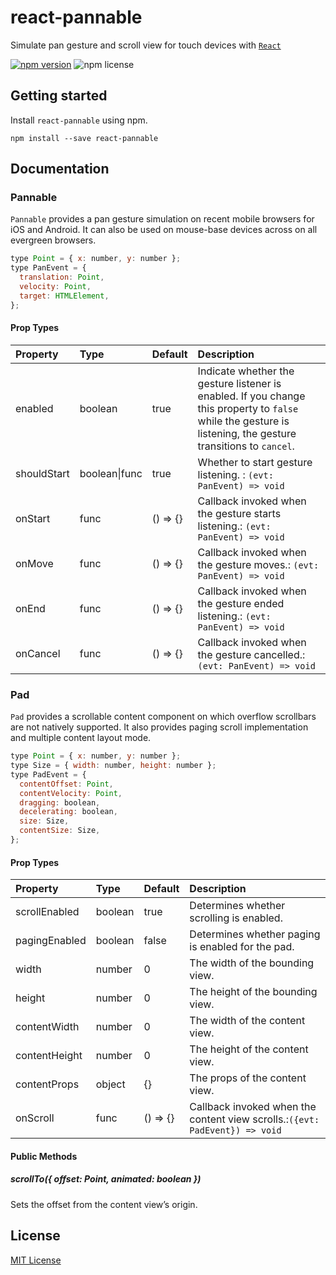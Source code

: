# react-pannable

Simulate pan gesture and scroll view for touch devices with [`React`](https://facebook.github.io/react/)

[![npm version](https://img.shields.io/npm/v/react-pannable.svg)](https://www.npmjs.com/package/react-pannable)
![npm license](https://img.shields.io/npm/l/react-pannable.svg?style=flat)

## Getting started

Install `react-pannable` using npm.

```shell
npm install --save react-pannable
```

## Documentation

### Pannable

`Pannable` provides a pan gesture simulation on recent mobile browsers for iOS and Android. It can also be used on mouse-base devices across on all evergreen browsers.

```js
type Point = { x: number, y: number };
type PanEvent = {
  translation: Point,
  velocity: Point,
  target: HTMLElement,
};
```

#### Prop Types

| Property    | Type          | Default  | Description                                                                                                                                                   |
| :---------- | :------------ | :------- | :------------------------------------------------------------------------------------------------------------------------------------------------------------ |
| enabled     | boolean       | true     | Indicate whether the gesture listener is enabled. If you change this property to `false` while the gesture is listening, the gesture transitions to `cancel`. |
| shouldStart | boolean\|func | true     | Whether to start gesture listening. : `(evt: PanEvent) => void`                                                                                               |
| onStart     | func          | () => {} | Callback invoked when the gesture starts listening.: `(evt: PanEvent) => void`                                                                                |
| onMove      | func          | () => {} | Callback invoked when the gesture moves.: `(evt: PanEvent) => void`                                                                                           |
| onEnd       | func          | () => {} | Callback invoked when the gesture ended listening.: `(evt: PanEvent) => void`                                                                                 |
| onCancel    | func          | () => {} | Callback invoked when the gesture cancelled.: `(evt: PanEvent) => void`                                                                                       |

### Pad

`Pad` provides a scrollable content component on which overflow scrollbars are not natively supported. It also provides paging scroll implementation and multiple content layout mode.

```js
type Point = { x: number, y: number };
type Size = { width: number, height: number };
type PadEvent = {
  contentOffset: Point,
  contentVelocity: Point,
  dragging: boolean,
  decelerating: boolean,
  size: Size,
  contentSize: Size,
};
```

#### Prop Types

| Property      | Type    | Default  | Description                                                                 |
| :------------ | :------ | :------- | :-------------------------------------------------------------------------- |
| scrollEnabled | boolean | true     | Determines whether scrolling is enabled.                                    |
| pagingEnabled | boolean | false    | Determines whether paging is enabled for the pad.                           |
| width         | number  | 0        | The width of the bounding view.                                             |
| height        | number  | 0        | The height of the bounding view.                                            |
| contentWidth  | number  | 0        | The width of the content view.                                              |
| contentHeight | number  | 0        | The height of the content view.                                             |
| contentProps  | object  | {}       | The props of the content view.                                              |
| onScroll      | func    | () => {} | Callback invoked when the content view scrolls.:`({evt: PadEvent}) => void` |

#### Public Methods

##### scrollTo({ offset: Point, animated: boolean })

Sets the offset from the content view’s origin.

## License

[MIT License](./LICENSE)
